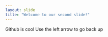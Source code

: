 ```yaml
---
layout: slide
title: "Welcome to our second slide!"
---
```

Github is cool
Use the left arrow to go back up
